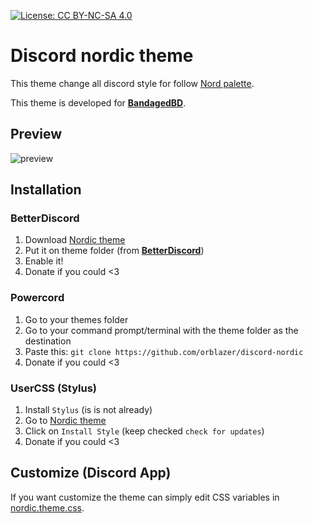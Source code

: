 [![License: CC BY-NC-SA 4.0](https://img.shields.io/badge/License-CC%20BY--NC--SA%204.0-lightgrey.svg)](https://creativecommons.org/licenses/by-nc-sa/4.0/)

# Discord nordic theme

This theme change all discord style for follow [Nord palette](https://www.nordtheme.com/).

This theme is developed for **[BandagedBD](https://github.com/rauenzi/BetterDiscordApp)**.

## Preview

![preview](https://raw.githubusercontent.com/orblazer/discord-nordic/master/preview.png)

## Installation

### BetterDiscord

1. Download [Nordic theme](https://betterdiscord.app/Download?id=33)
2. Put it on theme folder (from **[BetterDiscord](https://betterdiscord.app/)**)
3. Enable it!
4. Donate if you could <3

### Powercord

1. Go to your themes folder
2. Go to your command prompt/terminal with the theme folder as the destination
3. Paste this: `git clone https://github.com/orblazer/discord-nordic`
4. Donate if you could <3

### UserCSS (Stylus)

1. Install `Stylus` (is is not already)
2. Go to [Nordic theme](https://raw.githubusercontent.com/orblazer/discord-nordic/master/nordic.user.css)
3. Click on `Install Style` (keep checked `check for updates`)
4. Donate if you could <3

## Customize (Discord App)

If you want customize the theme can simply edit CSS variables in [nordic.theme.css](https://github.com/orblazer/discord-nordic/blob/master/nordic.theme.css).
